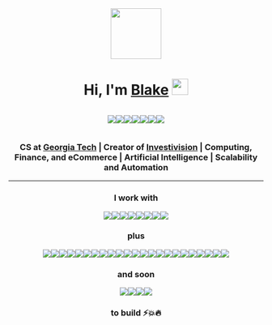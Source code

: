 <div align="center">
<img src="https://blakesanie.com/optimized/images/wwdc_blake_w=384&amp;q=75.png" width="100px">
</div>

<img srcset="/optimized/images/wwdc_blake_w=256&amp;q=75.png 1x, /optimized/images/wwdc_blake_w=384&amp;q=75.png 2x" src="/optimized/images/wwdc_blake_w=384&amp;q=75.png" decoding="async" style="position:absolute;top:0;left:0;bottom:0;right:0;box-sizing:border-box;padding:0;border:none;margin:auto;display:block;width:0;height:0;min-width:100%;max-width:100%;min-height:100%;max-height:100%">

<h1 align="center">Hi, I'm <a href="https://blakesanie.com">Blake</a> <img src="https://raw.githubusercontent.com/MartinHeinz/MartinHeinz/master/wave.gif" width="32px">
</h1>



<div align="center" style="display: flex; justify-content: center; flex-wrap: wrap;">

<a href="https://blakesanie.com/linkedin"><img src="https://img.shields.io/badge/-LinkedIn-blue?style=flat-square&logo=Linkedin&logoColor=white"></img></a>

<a href="https://blakesanie.com/twitter"><img src="https://img.shields.io/badge/Twitter-ccaaff?style=flat-square&logo=Twitter&logoColor=white" /></a>

<a href="https://blakesanie.com/instagram"><img src="https://img.shields.io/badge/-Instagram-tan?style=flat-square&logo=Instagram&logoColor=white" /></a>

<a href="https://blakesanie.com/"><img src="https://img.shields.io/badge/-Website-grey?style=flat-square&logo=GoogleChrome&logoColor=white" /></a>

<a href="mailto:blake@sanie.com"><img src="https://img.shields.io/badge/-Email-red?style=flat-square&logo=Gmail&logoColor=white" /></a>

<a href="https://paypal.me/blakesanie"><img src="https://img.shields.io/badge/-PayPal-lightblue?style=flat-square&logo=PayPal" /></a>

<a href="https://blakesanie.com/blog"><img src="https://img.shields.io/badge/-Medium-black?style=flat-square&logo=Medium&logoColor=white" /></a>
</div>

<h3 align="center">CS at <a href="https://en.wikipedia.org/wiki/Georgia_Tech" target="_blank">Georgia Tech</a> | Creator of <a href="https://investivision.com" target="_blank">Investivision</a> | Computing, Finance, and eCommerce | Artificial Intelligence | Scalability and Automation</h3>

---

<h3 align="center">I work with</h3>

<div align="center" style="display: flex; justify-content: center; flex-wrap: wrap;">

<img src="https://img.shields.io/badge/-Node.js-green?style=flat-square&logo=Node.js" />

<img src="https://img.shields.io/badge/-Python-yellow?style=flat-square&logo=Python" />

<img src="https://img.shields.io/badge/-Java-orange?style=flat-square&logo=Java&logoColor=blue" />

<img src="https://img.shields.io/badge/-C-blue?style=flat-square&logo=C" />

<img src="https://img.shields.io/badge/-Swift-pink?style=flat-square&logo=Swift" />

<img src="https://img.shields.io/badge/-R-navy?style=flat-square&logo=R" />

<img src="https://img.shields.io/badge/-HTML-444444?style=flat-square&logo=HTML5" />

<img src="https://img.shields.io/badge/-CSS-blue?style=flat-square&logo=CSS3" />

</div>


<h3 align="center">plus</h3>

<div align="center" style="display: flex; justify-content: center; flex-wrap: wrap;">

<img src="https://img.shields.io/badge/-React.js-blue?style=flat-square&logo=React" />

<img src="https://img.shields.io/badge/-Next.js-black?style=flat-square&logo=Next.js" />

<img src="https://img.shields.io/badge/-PostgreSQL-lightblue?style=flat-square&logo=PostgreSQL" />

<img src="https://img.shields.io/badge/-Docker-ddd?style=flat-square&logo=Docker" />

<img src="https://img.shields.io/badge/-Firebase-maroon?style=flat-square&logo=Firebase" />

<img src="https://img.shields.io/badge/-AWS-orange?style=flat-square&logo=AmazonAWS" />

<img src="https://img.shields.io/badge/-Google%20Cloud-pink?style=flat-square&logo=GoogleCloud" />

<img src="https://img.shields.io/badge/-Heroku-594FFF?style=flat-square&logo=Heroku" />

<img src="https://img.shields.io/badge/-Numpy-yellow?style=flat-square&logo=Numpy" />

<img src="https://img.shields.io/badge/-Pandas-red?style=flat-square&logo=Pandas" />

<img src="https://img.shields.io/badge/-Tensorflow-dddddd?style=flat-square&logo=Tensorflow" />

<img src="https://img.shields.io/badge/-Scikit%20Learn-004499?style=flat-square&logo=scikit-learn" />

<img src="https://img.shields.io/badge/-Express-red?style=flat-square&logo=Express" />

<img src="https://img.shields.io/badge/-Selenium-black?style=flat-square&logo=Selenium" />

<img src="https://img.shields.io/badge/-Stripe-B1CBFF?style=flat-square&logo=Stripe" />

<img src="https://img.shields.io/badge/-Jupyter-dddddd?style=flat-square&logo=Jupyter" />

<img src="https://img.shields.io/badge/-NPM-pink?style=flat-square&logo=NPM" />

<img src="https://img.shields.io/badge/-Expo-3A49FF?style=flat-square&logo=Expo" />

<img src="https://img.shields.io/badge/-jQuery-blue?style=flat-square&logo=JQuery" />

<img src="https://img.shields.io/badge/-Xcode-dddddd?style=flat-square&logo=Xcode" />

<img src="https://img.shields.io/badge/-App%20Store-dddddd?style=flat-square&logo=App%20Store" />

<img src="https://img.shields.io/badge/-Chrome%20Extensions-aaccff?style=flat-square&logo=GoogleChrome&logoColor=red" />

<img src="https://img.shields.io/badge/-JetBrains-black?style=flat-square&logo=Jetbrains" />

</div>

<h3 align="center">and soon</h3>

<div align="center" style="display: flex; justify-content: center; flex-wrap: wrap;">

<img src="https://img.shields.io/badge/-Rust-orange?style=flat-square&logo=Rust" />

<img src="https://img.shields.io/badge/-Go-dddddd?style=flat-square&logo=Go" />

<img src="https://img.shields.io/badge/-Kubernetes-lightblue?style=flat-square&logo=Kubernetes" />

<img src="https://img.shields.io/badge/-Supabase-005500?style=flat-square&logo=Supabase" />

</div>

<!-- ![Top Langs](https://github-readme-stats.vercel.app/api/top-langs/?username=blakesanie&hide=HTML&langs_count=9&layout=compact) -->



<h3 align="center">to build ⚡💥🔥</h3>
